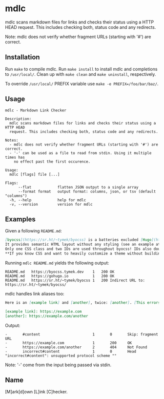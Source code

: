 # mdlc

mdlc scans markdown files for links and checks their status using a HTTP HEAD request.
This includes checking both, status code and any redirects.

Note: mdlc does not verify whether fragment URLs (starting with '#') are correct.

## Installation
Run `make` to compile mdlc.
Run `make install` to install mdlc and completions to `/usr/local/`.
Clean up with `make clean` and `make uninstall`, respectively.

To override `/usr/local/` PREFIX variable use `make -e PREFIX=/foo/bar/baz/`.

## Usage
```
mdlc - Markdown Link Checker

Description:
  mdlc scans markdown files for links and checks their status using a HTTP HEAD
  request. This includes checking both, status code and any redirects.

Notes:
  - mdlc does not verify whether fragment URLs (starting with '#') are correct.
  - '-' can be used as a file to read from stdin. Using it multiple times has
    no effect past the first occurence.

Usage:
  mdlc [flags] file [...]

Flags:
      --flat            flatten JSON output to a single array
      --format format   output format: columns, json, or tsv (default "columns")
  -h, --help            help for mdlc
  -v, --version         version for mdlc
```

## Examples
Given a following `README.md`:
```markdown
[byocss](https://sr.ht/~tymek/byocss) is a batteries excluded [Hugo](https://gohugo.io) theme.
It provides semantic HTML layout without any styling (see an example at [byocss.tymek.dev](https://byocss.tymek.dev)).
Only one CSS class and two IDs are used throughout byocss! IDs also double down as anchors for sections.
**If you know CSS and want to heavily customize a theme without building it from scratch, then byocss is for you!**
```
Running `mdlc README.md` yields the following output:
```
README.md	https://byocss.tymek.dev   	1	200	OK
README.md	https://gohugo.io          	1	200	OK
README.md	https://sr.ht/~tymek/byocss	1	200	Indirect URL to: https://sr.ht/~tymek/byocss/
```

mdlc handles link aliases too:
```markdown
Here is an [example link] and [another], twice: [another]. [This errors](incorrect#content). [This gets ignored](#content)

[example link]: https://example.com
[another]: https://example.com/another
```
Output:
```
-       #content                        1       0       Skip: fragment URL
-       https://example.com             1       200     OK
-       https://example.com/another     2       404     Not Found
-       incorrect#content               1       0       Head "incorrect#content": unsupported protocol scheme ""
```

Note: '-' come from the input being passed via stdin.

## Name
\[M\]ark\[d\]own \[L\]ink \[C\]hecker.
